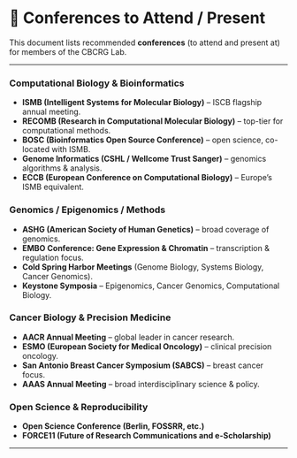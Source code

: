 # 📑 Conferences to Attend / Present

This document lists recommended **conferences** (to attend and present at) for members of the CBCRG Lab.

---

### Computational Biology & Bioinformatics

- **ISMB (Intelligent Systems for Molecular Biology)** – ISCB flagship annual meeting.
- **RECOMB (Research in Computational Molecular Biology)** – top-tier for computational methods.
- **BOSC (Bioinformatics Open Source Conference)** – open science, co-located with ISMB.
- **Genome Informatics (CSHL / Wellcome Trust Sanger)** – genomics algorithms & analysis.
- **ECCB (European Conference on Computational Biology)** – Europe’s ISMB equivalent.

### Genomics / Epigenomics / Methods

- **ASHG (American Society of Human Genetics)** – broad coverage of genomics.
- **EMBO Conference: Gene Expression & Chromatin** – transcription & regulation focus.
- **Cold Spring Harbor Meetings** (Genome Biology, Systems Biology, Cancer Genomics).
- **Keystone Symposia** – Epigenomics, Cancer Genomics, Computational Biology.

### Cancer Biology & Precision Medicine

- **AACR Annual Meeting** – global leader in cancer research.
- **ESMO (European Society for Medical Oncology)** – clinical precision oncology.
- **San Antonio Breast Cancer Symposium (SABCS)** – breast cancer focus.
- **AAAS Annual Meeting** – broad interdisciplinary science & policy.

### Open Science & Reproducibility

- **Open Science Conference (Berlin, FOSSRR, etc.)**
- **FORCE11 (Future of Research Communications and e-Scholarship)**

---
